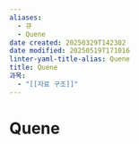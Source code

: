 ```yaml
---
aliases:
  - 큐
  - Quene
date created: 20250329T142302
date modified: 20250519T171016
linter-yaml-title-alias: Quene
title: Quene
과목:
  - "[[자료 구조]]"
---
```


# Quene
